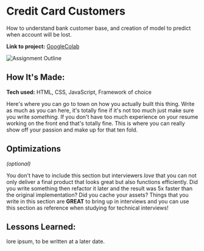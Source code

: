 # Credit Card Customers
How to understand bank customer base, and creation of model to predict when account will be lost. 

**Link to project:** [GoogleColab](https://colab.research.google.com/drive/1zlkQwGw_vAiJ2-ZwKlsqIuCOzVV-YNqK#scrollTo=kz4EyYdo7x1K)

![Assignment Outline](https://drive.google.com/uc?export=view&id=1KWLacGHjg4bgMQj0QNYMY0YppzgJ7XMi)

## How It's Made:

**Tech used:** HTML, CSS, JavaScript, Framework of choice

Here's where you can go to town on how you actually built this thing. Write as much as you can here, it's totally fine if it's not too much just make sure you write *something*. If you don't have too much experience on your resume working on the front end that's totally fine. This is where you can really show off your passion and make up for that ten fold.

## Optimizations
*(optional)*

You don't have to include this section but interviewers *love* that you can not only deliver a final product that looks great but also functions efficiently. Did you write something then refactor it later and the result was 5x faster than the original implementation? Did you cache your assets? Things that you write in this section are **GREAT** to bring up in interviews and you can use this section as reference when studying for technical interviews!

## Lessons Learned:

lore ipsum, to be written at a later date.
